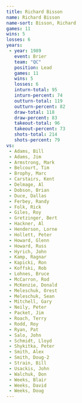 ```yaml
---
title: Richard Bisson
name: Richard Bisson
name-sort: Bisson, Richard
games: 11
wins: 5
losses: 6
years:
 - year: 1989
   event: Brier
   team: "QC"
   position: Lead
   games: 11
   wins: 5
   losses: 6
   inturn-total: 95
   inturn-percent: 74
   outturn-total: 119
   outturn-percent: 82
   draw-total: 118
   draw-percent: 83
   takeout-total: 96
   takeout-percent: 73
   shots-total: 214
   shots-percent: 79
vs:
 - Adams, Bill
 - Adams, Jim
 - Armstrong, Mark
 - Belcourt, Tim
 - Brophy, Marc
 - Carstairs, Kent
 - Delmage, Al
 - Dobson, Brian
 - Duce, Dallas
 - Ferbey, Randy
 - Folk, Rick
 - Giles, Roy
 - Gretzinger, Bert
 - Hackner, Al
 - Henderson, Lorne
 - Hollett, Peter
 - Howard, Glenn
 - Howard, Russ
 - Hyrich, John
 - Kamp, Ragnar
 - Kapicki, Ron
 - Koffski, Rob
 - Lohnes, Bruce
 - McCarron, Rod
 - McKenzie, Donald
 - Meleschuk, Orest
 - Meleschuk, Sean
 - Mitchell, Gary
 - Neily, Peter
 - Packet, Jim
 - Roach, Terry
 - Rodd, Roy
 - Ryan, Pat
 - Salo, John
 - Schmidt, Lloyd
 - Shykitka, Peter
 - Smith, Alex
 - Smith, Doug-2
 - Strain, Bill
 - Usackis, John
 - Walchuk, Don
 - Weeks, Blair
 - Weeks, David
 - Weeks, Doug
---
```

